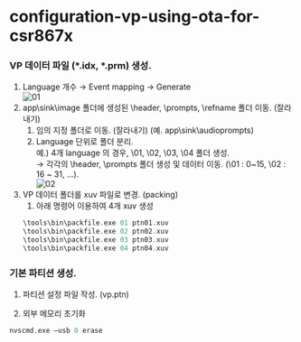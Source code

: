 # configuration-vp-using-ota-for-csr867x

### VP 데이터 파일 (\*.idx, \*.prm) 생성.
   1. Language 개수 → Event mapping → Generate\
   ![01](https://user-images.githubusercontent.com/26864945/55311980-5854da80-549f-11e9-9773-55d2b6e4e1a4.PNG)
   1. app\sink\image 폴더에 생성된 \header, \prompts, \refname 폴더 이동. (잘라내기)
      1. 임의 지정 폴더로 이동. (잘라내기)  (예. app\sink\audioprompts)
      1. Language 단위로 폴더 분리.\
      예.) 4개 language 의 경우, \01, \02, \03, \04 폴더 생성.\
      → 각각의 \header, \prompts 폴더 생성 및 데이터 이동. (\01 : 0~15, \02 : 16 ~ 31, …).\
      ![02](https://user-images.githubusercontent.com/26864945/55312009-67d42380-549f-11e9-8325-9265c007c2ad.PNG)
   1. VP 데이터 폴더를 xuv 파일로 변경. (packing)
      1. 아래 명령어 이용하여 4개 xuv 생성
      ```c
      \tools\bin\packfile.exe 01 ptn01.xuv
      \tools\bin\packfile.exe 02 ptn02.xuv
      \tools\bin\packfile.exe 03 ptn03.xuv
      \tools\bin\packfile.exe 04 ptn04.xuv
      ```

### 기본 파티션 생성.
   1. 파티션 설정 파일 작성. (vp.ptn)
   
   1. 외부 메모리 초기화
   ```c
   nvscmd.exe –usb 0 erase
   ```
